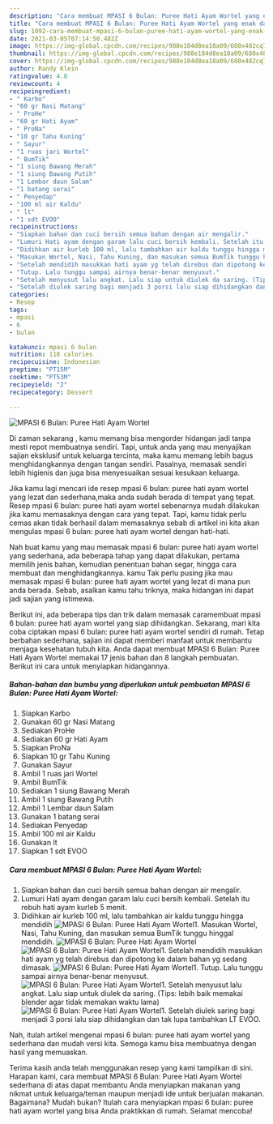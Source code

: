 ```yaml
---
description: "Cara membuat MPASI 6 Bulan: Puree Hati Ayam Wortel yang enak dan Mudah Dibuat"
title: "Cara membuat MPASI 6 Bulan: Puree Hati Ayam Wortel yang enak dan Mudah Dibuat"
slug: 1092-cara-membuat-mpasi-6-bulan-puree-hati-ayam-wortel-yang-enak-dan-mudah-dibuat
date: 2021-03-05T07:14:50.482Z
image: https://img-global.cpcdn.com/recipes/988e184d8ea18a09/680x482cq70/mpasi-6-bulan-puree-hati-ayam-wortel-foto-resep-utama.jpg
thumbnail: https://img-global.cpcdn.com/recipes/988e184d8ea18a09/680x482cq70/mpasi-6-bulan-puree-hati-ayam-wortel-foto-resep-utama.jpg
cover: https://img-global.cpcdn.com/recipes/988e184d8ea18a09/680x482cq70/mpasi-6-bulan-puree-hati-ayam-wortel-foto-resep-utama.jpg
author: Randy Klein
ratingvalue: 4.8
reviewcount: 4
recipeingredient:
- " Karbo"
- "60 gr Nasi Matang"
- " ProHe"
- "60 gr Hati Ayam"
- " ProNa"
- "10 gr Tahu Kuning"
- " Sayur"
- "1 ruas jari Wortel"
- " BumTik"
- "1 siung Bawang Merah"
- "1 siung Bawang Putih"
- "1 Lembar daun Salam"
- "1 batang serai"
- " Penyedap"
- "100 ml air Kaldu"
- " lt"
- "1 sdt EVOO"
recipeinstructions:
- "Siapkan bahan dan cuci bersih semua bahan dengan air mengalir."
- "Lumuri Hati ayam dengan garam lalu cuci bersih kembali. Setelah itu rebuh hati ayam kurleb 5 menit."
- "Didihkan air kurleb 100 ml, lalu tambahkan air kaldu tunggu hingga mendidih"
- "Masukan Wortel, Nasi, Tahu Kuning, dan masukan semua BumTik tunggu hinggal mendidih."
- "Setelah mendidih masukkan hati ayam yg telah direbus dan dipotong ke dalam bahan yg sedang dimasak."
- "Tutup. Lalu tunggu sampai airnya benar-benar menyusut."
- "Setelah menyusut lalu angkat. Lalu siap untuk diulek da saring. (Tips: lebih baik memakai blender agar tidak memakan waktu lama)"
- "Setelah diulek saring bagi menjadi 3 porsi lalu siap dihidangkan dan tak lupa tambahkan LT EVOO."
categories:
- Resep
tags:
- mpasi
- 6
- bulan

katakunci: mpasi 6 bulan 
nutrition: 118 calories
recipecuisine: Indonesian
preptime: "PT15M"
cooktime: "PT53M"
recipeyield: "2"
recipecategory: Dessert

---
```



![MPASI 6 Bulan: Puree Hati Ayam Wortel](https://img-global.cpcdn.com/recipes/988e184d8ea18a09/680x482cq70/mpasi-6-bulan-puree-hati-ayam-wortel-foto-resep-utama.jpg)

Di zaman  sekarang , kamu memang bisa mengorder hidangan jadi tanpa mesti repot membuatnya sendiri. Tapi, untuk anda yang mau menyajikan sajian eksklusif untuk keluarga tercinta, maka kamu memang lebih bagus menghidangkannya dengan tangan sendiri. Pasalnya, memasak sendiri lebih higienis dan juga bisa menyesuaikan sesuai kesukaan keluarga.

Jika kamu lagi mencari ide resep mpasi 6 bulan: puree hati ayam wortel yang lezat dan sederhana,maka anda sudah berada di tempat yang tepat. Resep mpasi 6 bulan: puree hati ayam wortel  sebenarnya mudah dilakukan jika kamu memasaknya dengan cara yang tepat. Tapi, kamu tidak perlu cemas akan tidak berhasil dalam memasaknya 
sebab di artikel ini kita akan mengulas mpasi 6 bulan: puree hati ayam wortel dengan hati-hati.  



Nah buat kamu yang mau memasak mpasi 6 bulan: puree hati ayam wortel yang sederhana, ada beberapa tahap yang dapat dilakukan, pertama memilih jenis bahan, kemudian penentuan bahan segar, hingga cara membuat dan menghidangkannya. kamu Tak perlu pusing jika mau memasak mpasi 6 bulan: puree hati ayam wortel yang lezat di mana pun anda berada. Sebab, asalkan kamu  tahu triknya, maka hidangan ini dapat jadi sajian yang istimewa.

Berikut ini, ada beberapa tips dan trik dalam memasak caramembuat mpasi 6 bulan: puree hati ayam wortel yang siap dihidangkan. Sekarang, mari kita coba ciptakan mpasi 6 bulan: puree hati ayam wortel sendiri di rumah. Tetap berbahan sederhana, sajian ini dapat memberi manfaat untuk membantu menjaga kesehatan tubuh kita. Anda dapat membuat MPASI 6 Bulan: Puree Hati Ayam Wortel memakai 17 jenis bahan dan 8 langkah pembuatan. Berikut ini cara untuk menyiapkan hidangannya.

<!--inarticleads1-->

##### Bahan-bahan dan bumbu yang diperlukan untuk pembuatan MPASI 6 Bulan: Puree Hati Ayam Wortel:

1. Siapkan  Karbo
1. Gunakan 60 gr Nasi Matang
1. Sediakan  ProHe
1. Sediakan 60 gr Hati Ayam
1. Siapkan  ProNa
1. Siapkan 10 gr Tahu Kuning
1. Gunakan  Sayur
1. Ambil 1 ruas jari Wortel
1. Ambil  BumTik
1. Sediakan 1 siung Bawang Merah
1. Ambil 1 siung Bawang Putih
1. Ambil 1 Lembar daun Salam
1. Gunakan 1 batang serai
1. Sediakan  Penyedap
1. Ambil 100 ml air Kaldu
1. Gunakan  lt
1. Siapkan 1 sdt EVOO




<!--inarticleads2-->

##### Cara membuat MPASI 6 Bulan: Puree Hati Ayam Wortel:

1. Siapkan bahan dan cuci bersih semua bahan dengan air mengalir.
1. Lumuri Hati ayam dengan garam lalu cuci bersih kembali. Setelah itu rebuh hati ayam kurleb 5 menit.
1. Didihkan air kurleb 100 ml, lalu tambahkan air kaldu tunggu hingga mendidih
<img src="//assets-global.cpcdn.com/assets/icons/button_play-2c75c40dde080a61004c1f40b05d8f140eaff45d7e9e6481dc71c63d2e7c4909.png" alt="MPASI 6 Bulan: Puree Hati Ayam Wortel">1. Masukan Wortel, Nasi, Tahu Kuning, dan masukan semua BumTik tunggu hinggal mendidih.
<img src="//assets-global.cpcdn.com/assets/icons/button_play-2c75c40dde080a61004c1f40b05d8f140eaff45d7e9e6481dc71c63d2e7c4909.png" alt="MPASI 6 Bulan: Puree Hati Ayam Wortel"><img src="//assets-global.cpcdn.com/assets/icons/button_play-2c75c40dde080a61004c1f40b05d8f140eaff45d7e9e6481dc71c63d2e7c4909.png" alt="MPASI 6 Bulan: Puree Hati Ayam Wortel">1. Setelah mendidih masukkan hati ayam yg telah direbus dan dipotong ke dalam bahan yg sedang dimasak.
<img src="//assets-global.cpcdn.com/assets/icons/button_play-2c75c40dde080a61004c1f40b05d8f140eaff45d7e9e6481dc71c63d2e7c4909.png" alt="MPASI 6 Bulan: Puree Hati Ayam Wortel">1. Tutup. Lalu tunggu sampai airnya benar-benar menyusut.
<img src="//assets-global.cpcdn.com/assets/icons/button_play-2c75c40dde080a61004c1f40b05d8f140eaff45d7e9e6481dc71c63d2e7c4909.png" alt="MPASI 6 Bulan: Puree Hati Ayam Wortel">1. Setelah menyusut lalu angkat. Lalu siap untuk diulek da saring. (Tips: lebih baik memakai blender agar tidak memakan waktu lama)
<img src="//assets-global.cpcdn.com/assets/icons/button_play-2c75c40dde080a61004c1f40b05d8f140eaff45d7e9e6481dc71c63d2e7c4909.png" alt="MPASI 6 Bulan: Puree Hati Ayam Wortel">1. Setelah diulek saring bagi menjadi 3 porsi lalu siap dihidangkan dan tak lupa tambahkan LT EVOO.




Nah, itulah artikel mengenai  mpasi 6 bulan: puree hati ayam wortel  yang sederhana dan mudah versi kita. Semoga kamu bisa membuatnya dengan hasil yang memuaskan. 

Terima kasih anda telah menggunakan resep yang kami tampilkan di sini. Harapan kami, cara membuat  MPASI 6 Bulan: Puree Hati Ayam Wortel sederhana di atas dapat membantu Anda menyiapkan makanan yang nikmat untuk keluarga/teman maupun menjadi ide untuk berjualan makanan. Bagaimana? Mudah bukan? Itulah cara menyiapkan mpasi 6 bulan: puree hati ayam wortel yang bisa Anda praktikkan di rumah. Selamat mencoba!

